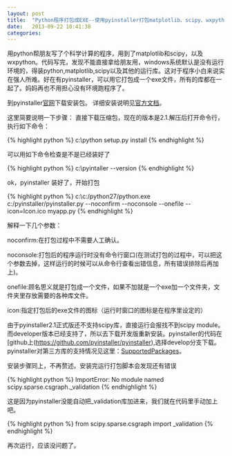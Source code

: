 ```yaml
---
layout: post
title:  "Python程序打包成EXE--使用pyinstaller打包matplotlib、scipy、wxpython"
date:   2013-09-22 10:41:38
categories:
---
```

用python帮朋友写了个科学计算的程序，用到了matplotlib和scipy，以及wxpython。代码写完，发现不能直接拿给朋友用，windows系统默认是没有运行环境的，得装python,matplotlib,scipy以及其他的运行库。这对于程序小白来说实在强人所难。好在有pyinstaller，可以用它打包成一个exe文件，所有的库都在一起了。妈妈再也不用担心没有环境跑程序了。
<!--more-->
到pyinstaller[官网](http://www.pyinstaller.org/)下载安装包。
详细安装说明见[官方文档](http://pythonhosted.org/PyInstaller/)。

这里简要说明一下步骤：
直接下载压缩包，现在的版本是2.1.解压后打开命令行，执行如下命令：

{% highlight python %}
    c:\python setup.py install
{% endhighlight %}

可以用如下命令检查是不是已经装好了

{% highlight python %}
    c:\pyintaller --version
{% endhighlight %}

ok，pyinstaller 装好了，开始打包

{% highlight python %}
    c:\c:/python27/python.exe c:/pyinstaller/pyinstaller.py --noconfirm --noconsole --onefile --icon=Icon.ico myapp.py
{% endhighlight %}

解释一下几个参数：

noconfirm:在打包过程中不需要人工确认。

noconsole:打包后的程序运行时没有命令行窗口(在测试打包的过程中，可以把这个参数去掉，这样运行的时候可以从命令行查看出错信息，所有错误排除后再加上)。

onefile:顾名思义就是打包成一个文件，如果不加就是一个exe加一个文件夹，文件夹里存放需要的各种库文件。

icon:指定打包后的exe文件的图标（运行时窗口的图标是在程序里设定的）

由于pyinstaller2.1正式版还不支持scipy库，直接运行会报找不到scipy module。而developer版本已经支持了，所以去下载开发版重新安装。pyinstaller的代码在[github上(https://github.com/pyinstaller/pyinstaller),选择develop分支下载。
pyinstaller对第三方库的支持情况见这里：[SupportedPackages](https://github.com/pyinstaller/pyinstaller/wiki/Supported-Packages)。

安装步骤同上，不再赘述。安装完运行打包脚本会发现还有错误

{% highlight python %}
    ImportError: No module named scipy.sparse.csgraph._validation
{% endhighlight %}

这是因为pyinstaller没能自动把_validation库加进来，我们就在代码里手动加上吧。

{% highlight python %}
    from scipy.sparse.csgraph import _validation
{% endhighlight %}

再次运行，应该没问题了。

